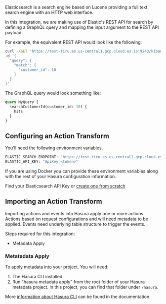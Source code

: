 Elasticsearch is a search engine based on Lucene providing a full text search engine with an HTTP web interface.

In this integration, we are making use of Elastic's REST API for search by defining a GraphQL query and mapping the input argument to the REST API payload.

For example, the equivalent REST API would look like the following:

```bash
curl -XGET 'https://test-tiru.es.us-central1.gcp.cloud.es.io:9243/kibana_sample_data_ecommerce/_search' -H 'Content-Type: application/json' -H 'Authorization: ApiKey <token>' \
-d '{
  "query": {
    "match": {
      "customer_id": 10   
    }
  }
}'
```

The GraphQL query would look something like:

```graphql
query MyQuery {
  searchCustomerId(customer_id: 10) {
    hits
  }
}
```

## Configuring an Action Transform

You'll need the following environment variables.

```bash
ELASTIC_SEARCH_ENDPOINT: "https://test-tiru.es.us-central1.gcp.cloud.es.io:9243/kibana_sample_data_ecommerce/_search"
ELASTIC_API_KEY: "ApiKey <token>"
```

If you are using Docker you can provide these environment variables along with the rest of your Hasura configuration information.

Find your Elasticsearch API Key or [create one from scratch](https://www.elastic.co/guide/en/elasticsearch/reference/current/security-api-create-api-key.html)

## Importing an Action Transform

Importing actions and events into Hasura apply one or more actions. Actions based on request configurations and will need metadata to be applied. Events need underlying table structure to trigger the events.

Steps required for this integration:

- Metadata Apply

### Metatadata Apply

To apply metadata into your project. You will need:

1. The Hasura CLI installed.
2. Run "hasura metadata apply" from the root folder of your Hasura metadata project. In this project, you can find that folder under `/hasura`.

More [information about Hasura CLI](https://hasura.io/docs/latest/graphql/core/hasura-cli/index.html) can be found in the documentation.
